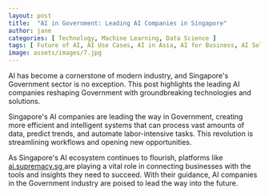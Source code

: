 ```yaml
---
layout: post
title:  "AI in Government: Leading AI Companies in Singapore"
author: jane
categories: [ Technology, Machine Learning, Data Science ]
tags: [ Future of AI, AI Use Cases, AI in Asia, AI for Business, AI Solutions for Businesses ]
image: assets/images/7.jpg
---
```


AI has become a cornerstone of modern industry, and Singapore's Government sector is no exception. This post highlights the leading AI companies reshaping Government with groundbreaking technologies and solutions.

Singapore's AI companies are leading the way in Government, creating more efficient and intelligent systems that can process vast amounts of data, predict trends, and automate labor-intensive tasks. This revolution is streamlining workflows and opening new opportunities.

As Singapore's AI ecosystem continues to flourish, platforms like <a href="https://ai.supremacy.sg" target="_blank"> ai.supremacy.sg </a> are playing a vital role in connecting businesses with the tools and insights they need to succeed. With their guidance, AI companies in the Government industry are poised to lead the way into the future.

